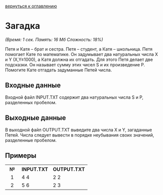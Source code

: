<a href="/README.md">вернуться к оглавлению</a><br>


<h1>Загадка</h1>
<i>(Время: 1&nbsp;сек. Память: 16 Мб&nbsp;Сложность: 18%)</i>

<p class=text>
Петя и Катя – брат и сестра. Петя – студент, а Катя – школьница. Петя помогает Кате по математике. Он задумывает два натуральных числа X и Y (X,Y&#8804;1000), а Катя должна их отгадать. Для этого Петя делает две подсказки. Он называет сумму этих чисел S и их произведение P. Помогите Кате отгадать задуманные Петей числа.
</p>

<h2>Входные данные</h2>

<p class=text>
Входной файл INPUT.TXT содержит два натуральных числа S и P, разделенных пробелом. 
</p>

<h2>Выходные данные</h2>

<p class=text>
В выходной файл OUTPUT.TXT выведите два числа Х и Y, загаданные Петей. Числа следует вывести в порядке неубывания своих значений, разделенные пробелом.
</p>

<h2>Примеры</h2>

<table>
<tr><th width=30>№</th><th>INPUT.TXT</th><th>OUTPUT.TXT</th></tr>
<tr class=white2><td align=center>1</td><td>4 4</td><td>2 2</td></tr>
<tr class=white2><td align=center>2</td><td>5 6</td><td>2 3</td></tr>
</table>